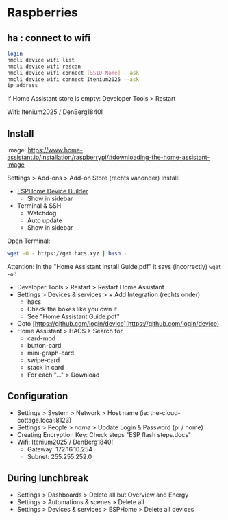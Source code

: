 Raspberries
===========

ha : connect to wifi
--------------------

```sh
login
nmcli device wifi list
nmcli device wifi rescan
nmcli device wifi connect [SSID-Name] --ask
nmcli device wifi connect Itenium2025 --ask
ip address
```

If Home Assistant store is empty: Developer Tools > Restart

Wifi: Itenium2025 / DenBerg1840!


Install
-------

image: https://www.home-assistant.io/installation/raspberrypi/#downloading-the-home-assistant-image

Settings > Add-ons > Add-on Store (rechts vanonder)
Install:
- [ESPHome Device Builder](https://github.com/esphome/esphome)
    - Show in sidebar
- Terminal & SSH
    - Watchdog
    - Auto update
    - Show in sidebar

Open Terminal:

```sh
wget -O - https://get.hacs.xyz | bash -
```

Attention: In the "Home Assistant Install Guide.pdf" it says (incorrectly) `wget -o`!!


- Developer Tools > Restart > Restart Home Assistant
- Settings > Devices & services > + Add Integration (rechts onder)
    - hacs
    - Check the boxes like you own it
    - See "Home Assistant Guide.pdf"
- Goto [https://github.com/login/device](https://github.com/login/device)
- Home Assistant > HACS > Search for
  - card-mod
  - button-card
  - mini-graph-card
  - swipe-card
  - stack in card
  - For each "..." > Download


Configuration
-------------

- Settings > System > Network > Host name (ie: the-cloud-cottage.local:8123)
- Settings > People > _name_ > Update Login & Password (pi / home)
- Creating Encryption Key: Check steps "ESP flash steps.docs"
- Wifi: Itenium2025 / DenBerg1840!
  - Gateway: 172.16.10.254
  - Subnet: 255.255.252.0



During lunchbreak
-------------

- Settings > Dashboards > Delete all but Overview and Energy
- Settings > Automations & scenes > Delete all
- Settings > Devices & services > ESPHome > Delete all devices